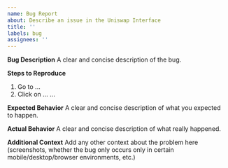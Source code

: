 ```yaml
---
name: Bug Report
about: Describe an issue in the Uniswap Interface
title: ''
labels: bug
assignees: ''
---
```


**Bug Description**
A clear and concise description of the bug.

**Steps to Reproduce**
1. Go to ...
2. Click on ...
...

**Expected Behavior**
A clear and concise description of what you expected to happen.

**Actual Behavior**
A clear and concise description of what really happened.

**Additional Context**
Add any other context about the problem here (screenshots, whether the bug only occurs only in certain mobile/desktop/browser environments, etc.)
